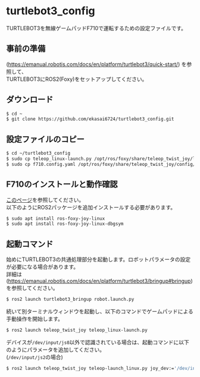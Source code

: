 # turtlebot3_config
TURTLEBOT3を無線ゲームパッドF710で運転するための設定ファイルです。

## 事前の準備
(https://emanual.robotis.com/docs/en/platform/turtlebot3/quick-start/) を参照して、<br>
TURTLEBOT3にROS2(Foxy)をセットアップしてください。

## ダウンロード

```sh
$ cd ~
$ git clone https://github.com/ekasai6724/turtlebot3_config.git
```

## 設定ファイルのコピー

```sh
$ cd ~/turtlebot3_config
$ sudo cp teleop_linux-launch.py /opt/ros/foxy/share/teleop_twist_joy/launch/
$ sudo cp f710.config.yaml /opt/ros/foxy/share/teleop_twist_joy/config/
```

## F710のインストールと動作確認
[このページ](https://qiita.com/thun_build/items/6dd1ac4e0c11dcc0fa26)を参照してください。<br>
以下のようにROS2パッケージを追加インストールする必要があります。
```sh
$ sudo apt install ros-foxy-joy-linux
$ sudo apt install ros-foxy-joy-linux-dbgsym
```

## 起動コマンド
始めにTURTLEBOT3の共通処理部分を起動します。ロボットパラメータの設定が必要になる場合があります。<br>
詳細は(https://emanual.robotis.com/docs/en/platform/turtlebot3/bringup#bringup) を参照してください。
```sh
$ ros2 launch turtlebot3_bringup robot.launch.py
```

続いて別ターミナルウィンドウを起動し、以下のコマンドでゲームパッドによる手動操作を開始します。
```sh
$ ros2 launch teleop_twist_joy teleop_linux-launch.py
```
デバイスが`/dev/input/js0`以外で認識されている場合は、起動コマンドに以下のようにパラメータを追加してください。<br>
(`/dev/input/js2`の場合)
```sh
$ ros2 launch teleop_twist_joy teleop-launch_linux.py joy_dev:='/dev/input/js2'
```
